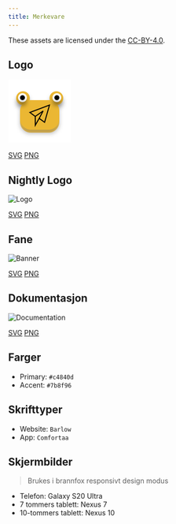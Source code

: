 ```yaml
---
title: Merkevare
---
```


These assets are licensed under the [CC-BY-4.0](https://github.com/LinwoodDev/Butterfly/blob/develop/BRANDING_LICENSE).

## Logo

![Logo](/img/logo.svg)

[SVG](/img/logo.svg) [PNG](/img/logo.png)

## Nightly Logo

![Logo](/img/nightly.svg)

[SVG](/img/nightly.svg) [PNG](/img/nightly.png)

## Fane

![Banner](/img/banner.svg)

[SVG](/img/banner.svg) [PNG](/img/banner.png)

## Dokumentasjon

![Documentation](/img/docs.svg)

[SVG](/img/docs.svg) [PNG](/img/docs.png)

## Farger

- Primary: `#c4840d`
- Accent: `#7b8f96`

## Skrifttyper

- Website: `Barlow`
- App: `Comfortaa`

## Skjermbilder

> Brukes i brannfox responsivt design modus

- Telefon: Galaxy S20 Ultra
- 7 tommers tablett: Nexus 7
- 10-tommers tablett: Nexus 10
